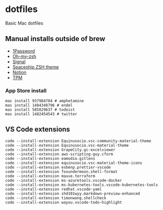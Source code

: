 # dotfiles
Basic Mac dotfiles

## Manual installs outside of brew
* [1Password](https://1password.com/)
* [Oh-my-zsh](https://github.com/ohmyzsh/ohmyzsh)
* [Signal](https://signal.org/en/)
* [Spaceship ZSH theme](https://github.com/denysdovhan/spaceship-prompt)
* [Notion](https://www.notion.so/)
* [TPM](https://github.com/tmux-plugins/tpm)

### App Store install
```console
mas install 937984704 # amphetamine
mas install 1484348796 # endel
mas install 585829637 # todoist
mas install 1482454543 # twitter
```

## VS Code extensions
```console
code --install-extension Equinusocio.vsc-community-material-theme
code --install-extension Equinusocio.vsc-material-theme
code --install-extension GrapeCity.gc-excelviewer
code --install-extension aws-scripting-guy.cform
code --install-extension eamodio.gitlens
code --install-extension equinusocio.vsc-material-theme-icons
code --install-extension esbenp.prettier-vscode
code --install-extension foxundermoon.shell-format
code --install-extension mauve.terraform
code --install-extension ms-azuretools.vscode-docker
code --install-extension ms-kubernetes-tools.vscode-kubernetes-tools
code --install-extension redhat.vscode-yaml
code --install-extension shd101wyy.markdown-preview-enhanced
code --install-extension timonwong.shellcheck
code --install-extension wayou.vscode-todo-highlight
```